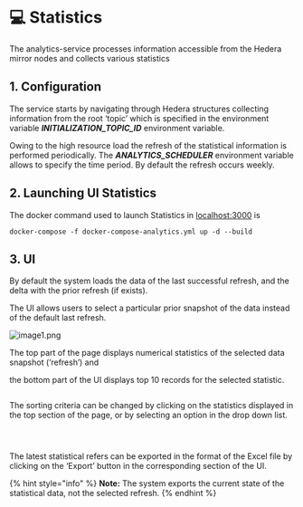 # 💻 Statistics

The analytics-service processes information accessible from the Hedera mirror nodes and collects various statistics

## **1. Configuration**

The service starts by navigating through Hedera structures collecting information from the root ‘topic’ which is specified in the environment variable _**INITIALIZATION\_TOPIC\_ID**_ environment variable.

Owing to the high resource load the refresh of the statistical information is performed periodically. The _**ANALYTICS\_SCHEDULER**_ environment variable allows to specify the time period. By default the refresh occurs weekly.

## 2. Launching UI Statistics&#x20;

The docker command used to launch Statistics in [localhost:3000](http://localhost:3000/) is&#x20;

```
docker-compose -f docker-compose-analytics.yml up -d --build
```

## **3. UI**

By default the system loads the data of the last successful refresh, and the delta with the prior refresh (if exists).

The UI allows users to select a particular prior snapshot of the data instead of the default last refresh.

![image1.png](<../../../.gitbook/assets/0 (6).png>)

The top part of the page displays numerical statistics of the selected data snapshot (‘refresh’) and&#x20;

the bottom part of the UI displays top 10 records for the selected statistic.

<figure><img src="../../../.gitbook/assets/1 (8).png" alt=""><figcaption></figcaption></figure>

The sorting criteria can be changed by clicking on the statistics displayed in the top section of the page, or by selecting an option in the drop down list.

<figure><img src="../../../.gitbook/assets/2 (7) (1).png" alt=""><figcaption></figcaption></figure>

<figure><img src="../../../.gitbook/assets/3 (7).png" alt=""><figcaption></figcaption></figure>

<figure><img src="../../../.gitbook/assets/4 (6).png" alt=""><figcaption></figcaption></figure>

The latest statistical refers can be exported in the format of the Excel file by clicking on the ‘Export’ button in the corresponding section of the UI.

{% hint style="info" %}
**Note:** The system exports the current state of the statistical data, not the selected refresh.
{% endhint %}
